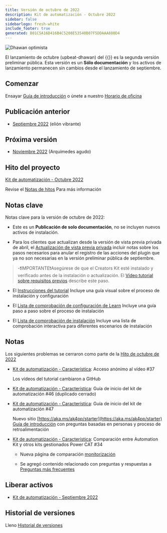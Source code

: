 ```yaml
---
title: Versión de octubre de 2022
description: Kit de automatización - Octubre 2022
sidebar: false
sidebarlogo: fresh-white
include_footer: true
generated: B01C5A16D416B4C5208E53540B07F5DDAAA880D4
---
```


![Dhawan optimista](/images/upbeat-dhawan.png)

El lanzamiento de octubre (upbeat-dhawan) del {{<product-name>}} es la segunda versión preliminar pública. Esta versión es un **Sólo documentación** y los activos de lanzamiento permanecen sin cambios desde el lanzamiento de septiembre.

## Comenzar

Ensayar [Guía de introducción](/es/get-started) o únete a nuestro [Horario de oficina](/es/office-hours)

## Publicación anterior

- [Septiembre 2022](/es/releases/september-2022) (elión vibrante)

## Próxima versión

- [Noviembre 2022](/es/releases/november-2022) (Arquímedes agudo)

## Hito del proyecto

[Kit de automatización - Octubre 2022](https://github.com/orgs/microsoft/projects/486/views/3)

Revise el [Notas de hitos](/es/releases/milestones) Para más información

## Notas clave

Notas clave para la versión de octubre de 2022:

- Este es un **Publicación de solo documentación**, no se incluyen nuevos activos de instalación.

- Para los clientes que actualizan desde la versión de vista previa privada de abril, el [Actualización de vista previa privada](https://github.com/microsoft/powercat-automation-kit/blob/main/docs/private-preview-upgrade.md) incluir notas sobre los pasos necesarios para anular el registro de las acciones del plugin que ya no son necesarias en la versión preliminar pública de septiembre.

> -❗IMPORTANTE❗Asegúrese de que el Creators Kit esté instalado y verificado antes de la instalación o actualización. El [Vídeo tutorial sobre requisitos previos](https://github.com/microsoft/powercat-automation-kit/blob/main/docs/walkthrough.md) describe este paso.

- El [Instrucciones del tutorial](https://github.com/microsoft/powercat-automation-kit/blob/main/docs/walkthrough.md) Incluye una guía visual sobre el proceso de instalación y configuración

- El [Lista de comprobación de configuración de Learn](https://learn.microsoft.com/power-automate/guidance/automation-kit/setup/setup-checklist) Incluye una guía paso a paso sobre el proceso de instalación

- El [Lista de comprobación de instalación](/es/get-started/install-checklist) Incluye una lista de comprobación interactiva para diferentes escenarios de instalación

## Notas

Los siguientes problemas se cerraron como parte de la [Hito de octubre de 2022](https://github.com/orgs/microsoft/projects/486/views/3)

- [Kit de automatización - Característica](https://github.com/microsoft/powercat-automation-kit/issues/37): Acceso anónimo al vídeo #37

  Los vídeos del tutorial cambiaron a GitHub

- [Kit de automatización - Característica](https://github.com/microsoft/powercat-automation-kit/issues/46): Guía de inicio del kit de automatización #46 (duplicado cerrado)

- [Kit de automatización - Característica](https://github.com/microsoft/powercat-automation-kit/issues/47): Guía de inicio del kit de automatización #47

  Nuevo sitio [https://aka.ms/ak4pp/starter](https://aka.ms/ak4pp/starter)
  [Guía de introducción](https://microsoft.github.io/powercat-automation-kit/get-started/) con preguntas basadas en personas y proceso de retroalimentación

- [Kit de automatización - Característica](https://github.com/microsoft/powercat-automation-kit/issues/34): Comparación entre Automation Kit y otros kits gestionados Power CAT #34

  - Nueva página de comparación [monitorización](https://microsoft.github.io/powercat-automation-kit/monitoring-compare/)
  
  - Se agregó contenido relacionado con preguntas y respuestas a [Preguntas más frecuentes](https://microsoft.github.io/powercat-automation-kit/frequently-asked-questions/)

## Liberar activos

- [Kit de automatización - Septiembre 2022](https://github.com/microsoft/powercat-automation-kit/releases/tag/AutomationKit-September2022)

## Historial de versiones

Lleno [Historial de versiones](/es/releases)
